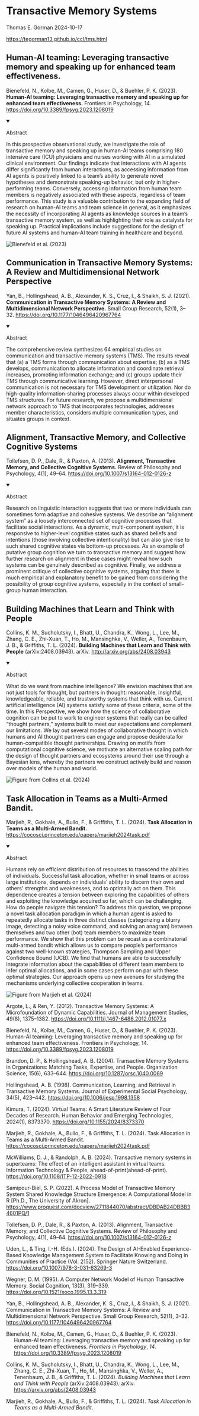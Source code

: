 # Transactive Memory Systems
Thomas E. Gorman
2024-10-17

<https://tegorman13.github.io/ccl/tms.html>

## Human-AI teaming: Leveraging transactive memory and speaking up for enhanced team effectiveness.

Bienefeld, N., Kolbe, M., Camen, G., Huser, D., & Buehler, P. K. (2023).
**Human-AI teaming: Leveraging transactive memory and speaking up for
enhanced team effectiveness.** Frontiers in Psychology, 14.
https://doi.org/10.3389/fpsyg.2023.1208019

<details open class="relevant-callout">

<summary>

Abstract
</summary>

<div>

In this prospective observational study, we investigate the role of
transactive memory and speaking up in human-AI teams comprising 180
intensive care (ICU) physicians and nurses working with AI in a
simulated clinical environment. Our findings indicate that interactions
with AI agents differ significantly from human interactions, as
accessing information from AI agents is positively linked to a team’s
ability to generate novel hypotheses and demonstrate speaking-up
behavior, but only in higher-performing teams. Conversely, accessing
information from human team members is negatively associated with these
aspects, regardless of team performance. This study is a valuable
contribution to the expanding field of research on human-AI teams and
team science in general, as it emphasizes the necessity of incorporating
AI agents as knowledge sources in a team’s transactive memory system, as
well as highlighting their role as catalysts for speaking up. Practical
implications include suggestions for the design of future AI systems and
human-AI team training in healthcare and beyond.
</p>

</div>

</details>

![Bienefeld et al. (2023)](images/Bienefeld_23_img.png)

## Communication in Transactive Memory Systems: A Review and Multidimensional Network Perspective

Yan, B., Hollingshead, A. B., Alexander, K. S., Cruz, I., & Shaikh, S.
J. (2021). **Communication in Transactive Memory Systems: A Review and
Multidimensional Network Perspective.** Small Group Research, 52(1),
3–32. https://doi.org/10.1177/1046496420967764

<details open class="relevant-callout">

<summary>

Abstract
</summary>

<div>

The comprehensive review synthesizes 64 empirical studies on
communication and transactive memory systems (TMS). The results reveal
that (a) a TMS forms through communication about expertise; (b) as a TMS
develops, communication to allocate information and coordinate retrieval
increases, promoting information exchange; and (c) groups update their
TMS through communicative learning. However, direct interpersonal
communication is not necessary for TMS development or utilization. Nor
do high-quality information-sharing processes always occur within
developed TMS structures. For future research, we propose a
multidimensional network approach to TMS that incorporates technologies,
addresses member characteristics, considers multiple communication
types, and situates groups in context.
</p>

</div>

</details>

## Alignment, Transactive Memory, and Collective Cognitive Systems

Tollefsen, D. P., Dale, R., & Paxton, A. (2013). **Alignment,
Transactive Memory, and Collective Cognitive Systems.** Review of
Philosophy and Psychology, 4(1), 49–64.
https://doi.org/10.1007/s13164-012-0126-z

<details open class="relevant-callout">

<summary>

Abstract
</summary>

<div>

Research on linguistic interaction suggests that two or more individuals
can sometimes form adaptive and cohesive systems. We describe an
“alignment system” as a loosely interconnected set of cognitive
processes that facilitate social interactions. As a dynamic,
multi-component system, it is responsive to higher-level cognitive
states such as shared beliefs and intentions (those involving collective
intentionality) but can also give rise to such shared cognitive states
via bottom-up processes. As an example of putative group cognition we
turn to transactive memory and suggest how further research on alignment
in these cases might reveal how such systems can be genuinely described
as cognitive. Finally, we address a prominent critique of collective
cognitive systems, arguing that there is much empirical and explanatory
benefit to be gained from considering the possibility of group cognitive
systems, especially in the context of small-group human interaction.
</p>

</div>

</details>

## Building Machines that Learn and Think with People

Collins, K. M., Sucholutsky, I., Bhatt, U., Chandra, K., Wong, L., Lee,
M., Zhang, C. E., Zhi-Xuan, T., Ho, M., Mansinghka, V., Weller, A.,
Tenenbaum, J. B., & Griffiths, T. L. (2024). **Building Machines that
Learn and Think with People** (arXiv:2408.03943). arXiv.
http://arxiv.org/abs/2408.03943

<details open class="relevant-callout">

<summary>

Abstract
</summary>

<div>

What do we want from machine intelligence? We envision machines that are
not just tools for thought, but partners in thought: reasonable,
insightful, knowledgeable, reliable, and trustworthy systems that think
with us. Current artificial intelligence (AI) systems satisfy some of
these criteria, some of the time. In this Perspective, we show how the
science of collaborative cognition can be put to work to engineer
systems that really can be called “thought partners,” systems built to
meet our expectations and complement our limitations. We lay out several
modes of collaborative thought in which humans and AI thought partners
can engage and propose desiderata for human-compatible thought
partnerships. Drawing on motifs from computational cognitive science, we
motivate an alternative scaling path for the design of thought partners
and ecosystems around their use through a Bayesian lens, whereby the
partners we construct actively build and reason over models of the human
and world.
</p>

</div>

</details>

![Figure from Collins et al. (2024)](images/Collins_24_img.png)

## Task Allocation in Teams as a Multi-Armed Bandit.

Marjieh, R., Gokhale, A., Bullo, F., & Griffiths, T. L. (2024). **Task
Allocation in Teams as a Multi-Armed Bandit.**
https://cocosci.princeton.edu/papers/marjieh2024task.pdf

<details open class="relevant-callout">

<summary>

Abstract
</summary>

<div>

Humans rely on efficient distribution of resources to transcend the
abilities of individuals. Successful task allocation, whether in small
teams or across large institutions, depends on individuals’ ability to
discern their own and others’ strengths and weaknesses, and to optimally
act on them. This dependence creates a tension between exploring the
capabilities of others and exploiting the knowledge acquired so far,
which can be challenging. How do people navigate this tension? To
address this question, we propose a novel task allocation paradigm in
which a human agent is asked to repeatedly allocate tasks in three
distinct classes (categorizing a blurry image, detecting a noisy voice
command, and solving an anagram) between themselves and two other (bot)
team members to maximize team performance. We show that this problem can
be recast as a combinatorial multi-armed bandit which allows us to
compare people’s performance against two well-known strategies, Thompson
Sampling and Upper Confidence Bound (UCB). We find that humans are able
to successfully integrate information about the capabilities of
different team members to infer optimal allocations, and in some cases
perform on par with these optimal strategies. Our approach opens up new
avenues for studying the mechanisms underlying collective cooperation in
teams.

</div>

</details>

![Figure from Marjieh et al. (2024)](images/marjieh_24_img.png)

Argote, L., & Ren, Y. (2012). Transactive Memory Systems: A
Microfoundation of Dynamic Capabilities. Journal of Management Studies,
49(8), 1375–1382. https://doi.org/10.1111/j.1467-6486.2012.01077.x

Bienefeld, N., Kolbe, M., Camen, G., Huser, D., & Buehler, P. K. (2023).
Human-AI teaming: Leveraging transactive memory and speaking up for
enhanced team effectiveness. Frontiers in Psychology, 14.
https://doi.org/10.3389/fpsyg.2023.1208019

Brandon, D. P., & Hollingshead, A. B. (2004). Transactive Memory Systems
in Organizations: Matching Tasks, Expertise, and People. Organization
Science, 15(6), 633–644. https://doi.org/10.1287/orsc.1040.0069

Hollingshead, A. B. (1998). Communication, Learning, and Retrieval in
Transactive Memory Systems. Journal of Experimental Social Psychology,
34(5), 423–442. https://doi.org/10.1006/jesp.1998.1358

Kimura, T. (2024). Virtual Teams: A Smart Literature Review of Four
Decades of Research. Human Behavior and Emerging Technologies, 2024(1),
8373370. https://doi.org/10.1155/2024/8373370

Marjieh, R., Gokhale, A., Bullo, F., & Griffiths, T. L. (2024). Task
Allocation in Teams as a Multi-Armed Bandit.
https://cocosci.princeton.edu/papers/marjieh2024task.pdf

McWilliams, D. J., & Randolph, A. B. (2024). Transactive memory systems
in superteams: The effect of an intelligent assistant in virtual teams.
Information Technology & People, ahead-of-print(ahead-of-print).
https://doi.org/10.1108/ITP-12-2022-0918

Samipour-Biel, S. P. (2022). A Process Model of Transactive Memory
System Shared Knowledge Structure Emergence: A Computational Model in R
\[Ph.D., The University of Akron\].
https://www.proquest.com/docview/2711844070/abstract/DBDAB24DBBB34601PQ/1

Tollefsen, D. P., Dale, R., & Paxton, A. (2013). Alignment, Transactive
Memory, and Collective Cognitive Systems. Review of Philosophy and
Psychology, 4(1), 49–64. https://doi.org/10.1007/s13164-012-0126-z

Uden, L., & Ting, I.-H. (Eds.). (2024). The Design of AI-Enabled
Experience-Based Knowledge Management System to Facilitate Knowing and
Doing in Communities of Practice (Vol. 2152). Springer Nature
Switzerland. https://doi.org/10.1007/978-3-031-63269-3

Wegner, D. M. (1995). A Computer Network Model of Human Transactive
Memory. Social Cognition, 13(3), 319–339.
https://doi.org/10.1521/soco.1995.13.3.319

Yan, B., Hollingshead, A. B., Alexander, K. S., Cruz, I., & Shaikh, S.
J. (2021). Communication in Transactive Memory Systems: A Review and
Multidimensional Network Perspective. Small Group Research, 52(1), 3–32.
https://doi.org/10.1177/1046496420967764

<div id="refs" class="references csl-bib-body hanging-indent"
entry-spacing="0" line-spacing="2">

<div id="ref-bienefeldHumanAITeamingLeveraging2023" class="csl-entry">

Bienefeld, N., Kolbe, M., Camen, G., Huser, D., & Buehler, P. K. (2023).
Human-AI teaming: Leveraging transactive memory and speaking up for
enhanced team effectiveness. *Frontiers in Psychology*, *14*.
<https://doi.org/10.3389/fpsyg.2023.1208019>

</div>

<div id="ref-collinsBuildingMachinesThat2024" class="csl-entry">

Collins, K. M., Sucholutsky, I., Bhatt, U., Chandra, K., Wong, L., Lee,
M., Zhang, C. E., Zhi-Xuan, T., Ho, M., Mansinghka, V., Weller, A.,
Tenenbaum, J. B., & Griffiths, T. L. (2024). *Building Machines that
Learn and Think with People* (arXiv:2408.03943). arXiv.
<https://arxiv.org/abs/2408.03943>

</div>

<div id="ref-marjiehTaskAllocationTeams2024" class="csl-entry">

Marjieh, R., Gokhale, A., Bullo, F., & Griffiths, T. L. (2024). *Task
Allocation in Teams as a Multi-Armed Bandit*.

</div>

</div>
